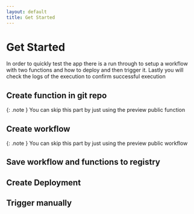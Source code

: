 ```yaml
---
layout: default
title: Get Started
---
```


# Get Started

In order to quickly test the app there is a run through to setup a workflow with two functions and how to deploy and then trigger it. Lastly you will check the logs of the execution to confirm successful execution

## Create function in git repo

{: .note }
You can skip this part by just using the preview public function

## Create workflow

{: .note }
You can skip this part by just using the preview public workflow

## Save workflow and functions to registry

## Create Deployment

## Trigger manually
